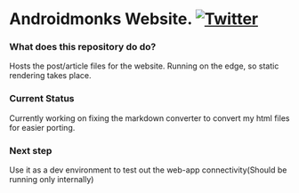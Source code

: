 # Androidmonks Website. [![Twitter](https://img.shields.io/twitter/url/https/twitter.com/cloudposse.svg?style=social&label=Follow%20%40diputsC)](https://twitter.com/diputsc)


### What does this repository do do?
Hosts the post/article files for the website. Running on the edge, so static rendering takes place. 


### Current Status
Currently working on fixing the markdown converter to convert my html files for easier porting. 


### Next step
Use it as a dev environment to test out the web-app connectivity(Should be running only internally)
